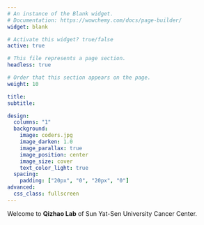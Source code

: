 ```yaml
---
# An instance of the Blank widget.
# Documentation: https://wowchemy.com/docs/page-builder/
widget: blank

# Activate this widget? true/false
active: true

# This file represents a page section.
headless: true

# Order that this section appears on the page.
weight: 10

title:  
subtitle: 

design:
  columns: "1"
  background:
    image: coders.jpg
    image_darken: 1.0
    image_parallax: true
    image_position: center
    image_size: cover
    text_color_light: true
  spacing:
    padding: ["20px", "0", "20px", "0"]
advanced:
  css_class: fullscreen
---
```


Welcome to **Qizhao Lab** of Sun Yat-Sen University Cancer Center.